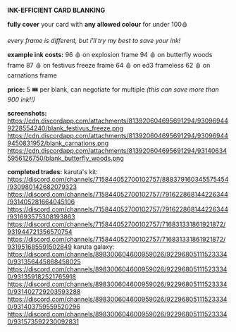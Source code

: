 __**INK-EFFICIENT CARD BLANKING**__

**fully cover** your card with **any allowed colour** for under 100:drop_of_blood: 

*every frame is different, but i'll try my best to save your ink!*

**example ink costs:**
96 :drop_of_blood: on explosion frame
94 :drop_of_blood: on butterfly woods frame
87 :drop_of_blood: on festivus freeze frame
64 :drop_of_blood: on ed3 frameless
62 :drop_of_blood: on carnations frame

**price:**
5 :tickets: per blank, can negotiate for multiple
*(this can save more than 900 ink!!)*

**screenshots:**
https://cdn.discordapp.com/attachments/813920604695691294/930969449228554240/blank_festivus_freeze.png
https://cdn.discordapp.com/attachments/813920604695691294/930969449450831952/blank_carnations.png
https://cdn.discordapp.com/attachments/813920604695691294/931406345956126750/blank_butterfly_woods.png

**completed trades:**
karuta's kit:
https://discord.com/channels/715844052700102757/888379160345575454/930980142682079323
https://discord.com/channels/715844052700102757/791622868144226344/931405281664045106
https://discord.com/channels/715844052700102757/791622868144226344/931693575308193863
https://discord.com/channels/715844052700102757/716831331861921872/931944721356570754
https://discord.com/channels/715844052700102757/716831331861921872/931951685591502849
karuta galaxy:
https://discord.com/channels/898300604600959026/922968051115233340/931356445868458025
https://discord.com/channels/898300604600959026/922968051115233340/931359182521765918
https://discord.com/channels/898300604600959026/922968051115233340/931402729203593288
https://discord.com/channels/898300604600959026/922968051115233340/931403759559520296
https://discord.com/channels/898300604600959026/922968051115233340/931573592230092831

